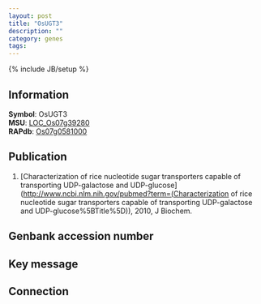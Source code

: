 ```yaml
---
layout: post
title: "OsUGT3"
description: ""
category: genes
tags: 
---
```

{% include JB/setup %}

## Information
__Symbol__: OsUGT3  
__MSU__: [LOC_Os07g39280](http://rice.plantbiology.msu.edu/cgi-bin/ORF_infopage.cgi?orf=LOC_Os07g39280)  
__RAPdb__: [Os07g0581000](http://rapdb.dna.affrc.go.jp/viewer/gbrowse_details/irgsp1?name=Os07g0581000)  

## Publication
1. [Characterization of rice nucleotide sugar transporters capable of transporting UDP-galactose and UDP-glucose](http://www.ncbi.nlm.nih.gov/pubmed?term=(Characterization of rice nucleotide sugar transporters capable of transporting UDP-galactose and UDP-glucose%5BTitle%5D)), 2010, J Biochem.

## Genbank accession number

## Key message

## Connection


